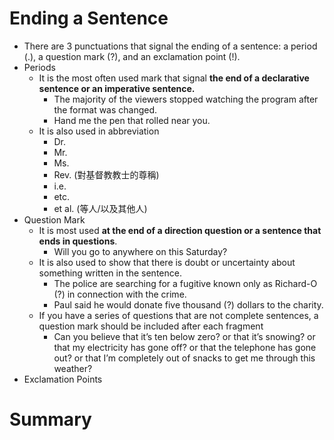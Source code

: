 # Ending a Sentence
* There are 3 punctuations that signal the ending of a sentence: a period (.), a question mark (?), and an exclamation point (!).
* Periods
	* It is the most often used mark that signal **the end of a declarative sentence or an imperative sentence.**
		* The majority of the viewers stopped watching the program after the format was changed. 
		* Hand me the pen that rolled near you. 
	* It is also used in  abbreviation
		* Dr.
		* Mr.
		* Ms.
		* Rev. (對基督教教士的尊稱)
		* i.e.
		* etc.
		* et al. (等人/以及其他人)
* Question Mark
	* It is most used **at the end of a direction question or a sentence that ends in questions**.
		* Will you go to anywhere on this Saturday?
	* It is also used to show that there is doubt or uncertainty about something written in the sentence.
		* The police are searching for a fugitive known only as Richard-O (?) in connection with the crime. 
		* Paul said he would donate five thousand (?) dollars to the charity. 
	* If you have a series of questions that are not complete sentences, a question mark should be included after each fragment
		* Can you believe that it’s ten below zero? or that it’s snowing? or that my electricity has gone off? or that the telephone has gone out? or that I’m completely out of snacks to get me through this weather? 
* Exclamation Points


# Summary